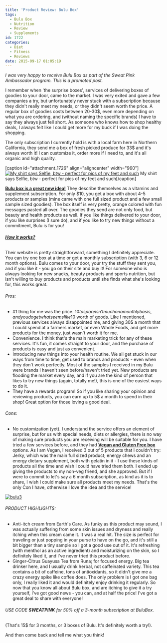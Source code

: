 ```yaml
---
title: 'Product Review: Bulu Box'
tags:
  - Bulu Box
  - Nutrition
  - Review
  - Supplements
id: 1722
categories:
  - Diet
  - Fitness
  - Reviews
date: 2015-09-17 01:05:19
---
```


_I was very happy to receive Bulu Box as part of the Sweat Pink Ambassador program. This is a promoted post._

I remember when 'the surprise boxes', services of delivering boxes of goodies to your door, came to the market. I was very exited and gave a few companies a try, but unfortunately never stuck with a subscription because they didn't really meet my needs, or they didn't seem worth the price. A regular box of goodies costs between 20-30$, even more depending on what you are ordering, and (without naming the specific brands) I have to say they always just fell short. As someone who knows how to shop healthy deals, I always felt like I could get more for my buck if I was doing the shopping.

The only subscription I currently hold is with a local farm here in Northern California, they send me a box of fresh picked produce for 33$ and it's always worth it! I can customize it, order more if I need to, and it's all organic and high quality.

[caption id="attachment_1726" align="aligncenter" width="960"][![My shirt says Selfie, btw - perfect for pics of my feet and such](http://girlintheraw.com/wp-content/uploads/2015/09/bulu2-960x1259.jpg)](http://girlintheraw.com/wp-content/uploads/2015/09/bulu2.jpg) My shirt says Selfie, btw - perfect for pics of my feet and such[/caption]

<span style="text-decoration: underline;">**Bulu box is a great new idea!**</span> They describe themselves as a vitamins and supplement subscription. For only $10, you get a box with about 4-5 products or samples (mine came with one full sized product and a few small sample sized goodies). The box itself is very pretty, orange colored with fun messages pasted all over. The goodies they send are not only food, but beauty and health products as well.
If you like things delivered to your door, if you like surprises (I sure do), and if you like to try new things without a commitment, Bulu is for you!

###### <span style="text-decoration: underline;">**How it works?**</span>

Their website is pretty straightforward, something I definitely appreciate. You can try one box at a time or get a monthly subscription (with 3, 6 or 12 month options). Bulu comes to your door, your try the stuff they sent you, and if you like it - you go on their site and buy it! For someone who is always looking for new snacks, beauty products and sports nutrition, but isn't willing to buy products and products until she finds what she's looking for, this works great.

###### Pros:

*   #1 thing for me was the price. $10 to spare isn't much on a monthly basis, and you do get what seems like 10$ worth of goods. Like I mentioned, previous services always disappointed me, and giving 30$ a month that I could spend at a farmers market, or even Whole Foods, and get more products for the money, just wasn't worth it for me.
*   Convenience. I think that's the main marketing trick for any of these services. It's fun, it comes straight to your door, and the purchase of products is easy and just as convenient.
*   Introducing new things into your health routine. We all get stuck in our ways from time to time, get used to brands and products - even when they don't work perfectly. Most of the samples I received in my Bulu were brands I haven't seen before/haven't tried yet. New products are flooding the market every day, and if you are the kind of person that likes to try new things (again, totally me!), this is one of the easiest ways to do it.
*   They have a rewards program! So if you like sharing your opinion and reviewing products, you can earn up to 5$ a month to spend in their shop! Great option for those loving a good deal.

###### Cons:

*   No customization (yet). I understand the service offers an element of surprise, but for us with special needs, diets or allergies, there is no way of making sure products you are receiving will be suitable for you.
I have tried a few services before, and they had **<span style="text-decoration: underline;">Vegan and Gluten Free box</span>** options. As I am Vegan, I received 3 out of 5 products that I couldn't try: Jerky, which was the main full sized product; energy chews and an energy dietary supplement, both with gelatin in it - I use these kinds of products all the time and wish I could have tried them both. I ended up giving the products to my non-veg friend, and she approved. But if I were to commit to let's say a 6 month subscription, as kind as it is to share, I wish I could make sure all products meet my needs.
That's the only Con I have, otherwise I love the idea and the service!

[![bulu3](http://girlintheraw.com/wp-content/uploads/2015/09/bulu3-960x1280.jpg)](http://girlintheraw.com/wp-content/uploads/2015/09/bulu3.jpg)

###### PRODUCT HIGHLIGHTS:

*   Anti-itch cream from Earth's Care. As funky as this product may sound, I was actually suffering from some skin issues and dryness and really itching when this cream came it. It was a real hit. The size is perfect for traveling or just popping in your purse to have on the go, and it's still a bit bigger than a tiny sample so I got a good use out of it. It's refreshing (with menthol as an active ingredient) and moisturizing on the skin, so I definitely liked it, and I've never tried this product before.
*   Ginger-Citrus Guayusa Tea from Runa; for focused energy. Big tea drinker here, and I usually drink herbal, not caffeinated variety. This tea contains a bit of caffeine, tons of antioxidants, so it didn't give me a crazy energy spike like coffee does. The only problem is I got one bag only, I really liked it and would definitely enjoy drinking it regularly.
So now that you know all about Bulu box, and are itching to give it a try yourself, I've got good news - you can, and at half the price! I've got a great deal to share with everyone!

###### USE CODE **SWEATPINK** for 50% off a 3-month subscription at <span class="il">BuluBox</span>.

(That's 15$ for 3 months, or 3 boxes of Bulu. It's definitely worth a try!).

And then come back and tell me what you think!